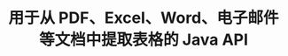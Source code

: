 ---
############################# Static ############################
layout: "auto-gen-gist"
draft: false
path: "zh/parser/java/extract/table/odt/"
otherformats: DOC DOT DOCX DOCM DOTX DOTM TXT ODT RTF PDF XHTML MHTML MD XML EPUB FB2 CHM XLS XLT XLSX XLSM XLSB XLTX XLTM ODS CSV OTS XLA XLAM PPT PPTX  PPS POT PPSX PPTM POTX PPSM ODP OTP PST OST EML EMLX MSG ONE 

############################# Head ############################
head_title: "从各种文档（Excel、Word、PDF）中提取表格的 Java API"
head_description: "GroupDocs.Parser Java API 提供了从 PDF、DOCX、PPTX、EML、MSG、XLSX、CSV、ODT、RTF 和 EPUB 文档和页面中提取表格的完整功能。"

############################# Header ############################
title: "用于从 PDF、Excel、Word、电子邮件等文档中提取表格的 Java API"
description: "GroupDocs.Parser Java API 使软件程序员能够从 PDF、DOCX、PPTX、EML、MSG、XLSX、CSV、ODT、RTF、EPUB 等文档中提取表格。"

######################### Download Button #######################
button:
    enable: true

############################# About ############################
about:
    enable: true
    title: "如何通过 Java API 从流行文档文件格式中提取表格？"
    content: |
     表格是组织成行和列的单元格网格，可用于以视觉上吸引人的方式有效地向读者展示数据或信息。表格在组织文档中的数据方面起着非常重要的作用，并具有许多有用的好处，例如信息分组、按行或列排列数据、制作列表、组织整个句子的布局、在文档中定位图像、突出数据中的趋势或模式以及很快。 GroupDocs.Parser for Java API 使软件工程师和开发人员能够创建强大的 Java 应用程序来处理各种文档类型。它可用于从一些流行的文档格式中提取表格、文本和图像，例如 PDF、电子邮件、电子书、Word（DOC、DOCX）、PowerPoint（PPT、PPTX）、Excel（XLS、XLSX）、电子邮件（ EML、MSG）格式等等。 Java API 提供了对文档中与表格管理相关的几个重要功能的支持，例如从文档中提取所有表格或特定表格，从特定文档页面获取表格，表格单元格数据提取，获取表格行总数和列，获取行高，打印表格数据等。 

############################# content ############################
steps:
    enable: true
    block:
    - title_left: "使用 Java 代码从 ODT 文档中提取表 "
      content_left: |
       GroupDocs.Parser Java API 包含对处理各种文档类型和从中提取数据的完整支持。 下面的 Java 代码示例展示了软件程序员如何通过几行代码从 ODT 文档中提取表格。 

      title_right: "从 ODT 文档中提取表格"
      content_right: |
        * 创建 [Parser](https://apireference.groupdocs.com/parser/java/com.groupdocs.parser/Parser) 的实例
        * 检查是否支持表格提取
        * 创建表格布局
        * 创建表格提取的选项
        * 调用 [getTables(options)](https://apireference.groupdocs.com/parser/java/com.groupdocs.parser/Parser#getTables(com.groupdocs.parser.options.PageTableAreaOptions)) 方法提取表格 整个文档。
        * 遍历行和列
        * 提取和打印表格单元格文本

      gisthash: "dda6d3d4866e63ae1614d86dd847fecd"
      gistfile: "tables_extraction_form_documents.cs"

    - title_left: "如何从 ODT 文档的页面中提取表格"
      content_left: |
       GroupDocs.Parser Java API 允许计算机程序员用几行 Java 代码从 ODT 文档的页面中提取表格。 它将检查文档是否存在表格，然后从特定文档页面中提取表格。 以下示例演示了 Java 开发人员如何轻松地在 ODT 文档中执行表提取。  

      title_right: "Extract Document's Tables via Java"
      content_right: |
        * 创建 [Parser](https://apireference.groupdocs.com/parser/java/com.groupdocs.parser/Parser) 的实例
        * 检查是否支持表格提取
        * 创建表格布局
        * 创建从文档页面提取表格的选项
        * 通过 [getDocumentInfo)](https://apireference.groupdocs.com/parser/java/com.groupdocs.parser/Parser#getDocumentInfo()) 获取文档信息
        * 检查文档是否存在页面
        * 从文档页面中提取表格
        * 调用 [getTables(options)](https://apireference.groupdocs.com/parser/java/com.groupdocs.parser/Parser#getTables(com.groupdocs.parser.options.PageTableAreaOptions)) 方法提取表格 整个文档。
        * 遍历表、行和列
        * 提取和打印表格单元格文本
     
      gisthash: "2dc42054bba3abdc297c63f4534281d8"
      gistfile: "tables_extraction_form_documents_page.cs"
      
    - title_left: "系统要求"
      content_left: |
       所有主要平台和操作系统都支持 Java 的 GroupDocs.Parser。 它可以生成 Microsoft Word、Excel、PowerPoint、Outlook、OpenOffice 和 50 多种其他格式的文档。 有关完整的系统要求指南，请在执行以下代码之前访问系统要求，请确保您的系统上安装了以下先决条件：
        * 操作系统：Microsoft Windows、Linux、MacOS
        * Java 版本支持：J2SE 7.0 (1.7)、J2SE 8.0 (1.8) 或以上
        * 从 GroupDocs [Repository](https://repository.groupdocs.com/webapp/#/artifacts/browse/tree/General/repo/com/groupdocs/groupdocs-parser) 获取最新版本的 GroupDocs.Parser Java API
        
      title_right: "为什么使用 GroupDocs.Parser"
      content_right: |
        * 从任何受支持的文档中提取纯文本。
        * 目录提取支持
        * 提取格式化文本、元数据、图像、容器和附件。
        * 通过用户定义的模板解析文档。
        * 使用关键字或正则表达式搜索文本。
        * 结构化文本提取支持
        * 提取一些支持的文档格式的目录。
        * 从 PDF 文档中解析表单数据。

demos:
    enable: true
        

more_formats:
    enable: true


back_to_top:
    enable: true
---